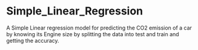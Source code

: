 # Simple_Linear_Regression

A Simple Linear regression model for predicting the CO2 emission of a car by knowing its Engine size by splitting the data into test and train and getting the accuracy.

